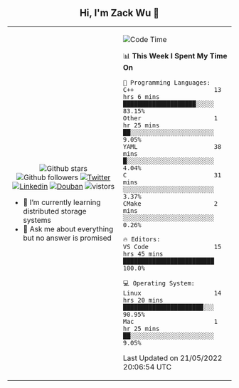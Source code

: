 <h2 align="center"> Hi, I'm Zack Wu 👋 </h2>

<table>
    <tr>
        <td valign="center" width="50%">
            <p align="center">
              <img src="https://img.shields.io/github/stars/izackwu?style=social" alt="Github stars" />
              <img src="https://img.shields.io/github/followers/izackwu?style=social" alt="Github followers" />
              <a href="https://twitter.com/_zackwu"><img src="https://img.shields.io/badge/@__zackwu-1DA1F2?style=flat&logo=Twitter&logoColor=white" alt="Twitter"/></a>
              <a href="https://www.linkedin.com/in/izackwu/?locale=en_US"><img src="https://img.shields.io/badge/@izackwu-0073b1?style=flat&logo=LinkedIn&logoColor=white" alt="Linkedin" /></a>
              <a href="https://www.douban.com/people/keith1"><img src="https://img.shields.io/badge/@keith1-007722?style=flat&logo=Douban&logoColor=white" alt="Douban" /></a>
              <img src="https://visitor-badge.glitch.me/badge?page_id=keithnull" alt="vistors" />
            </p>
            <ul>
                <li>🌱 I’m currently learning distributed storage systems</li>
                <li>💬 Ask me about everything but no answer is promised</li>
            </ul>
        </td>
       <td valign="top" width="50%">
    
<!--START_SECTION:waka-->
![Code Time](http://img.shields.io/badge/Code%20Time-0%20secs-blue)

📊 **This Week I Spent My Time On** 

```text
💬 Programming Languages: 
C++                      13 hrs 6 mins       ████████████████████░░░░░   83.15% 
Other                    1 hr 25 mins        ██░░░░░░░░░░░░░░░░░░░░░░░   9.05% 
YAML                     38 mins             █░░░░░░░░░░░░░░░░░░░░░░░░   4.04% 
C                        31 mins             ░░░░░░░░░░░░░░░░░░░░░░░░░   3.37% 
CMake                    2 mins              ░░░░░░░░░░░░░░░░░░░░░░░░░   0.26%

🔥 Editors: 
VS Code                  15 hrs 45 mins      █████████████████████████   100.0%

💻 Operating System: 
Linux                    14 hrs 20 mins      ██████████████████████░░░   90.95% 
Mac                      1 hr 25 mins        ██░░░░░░░░░░░░░░░░░░░░░░░   9.05%

```


 Last Updated on 21/05/2022 20:06:54 UTC
<!--END_SECTION:waka-->
</td></tr>
</table>


